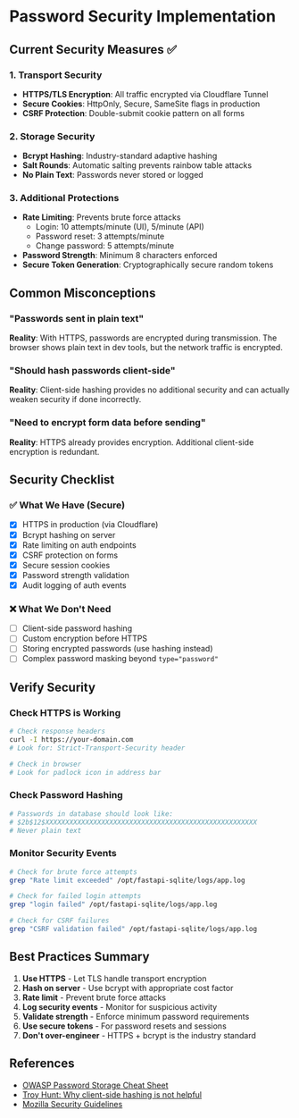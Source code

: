 # Password Security Implementation

## Current Security Measures ✅

### 1. Transport Security
- **HTTPS/TLS Encryption**: All traffic encrypted via Cloudflare Tunnel
- **Secure Cookies**: HttpOnly, Secure, SameSite flags in production
- **CSRF Protection**: Double-submit cookie pattern on all forms

### 2. Storage Security
- **Bcrypt Hashing**: Industry-standard adaptive hashing
- **Salt Rounds**: Automatic salting prevents rainbow table attacks
- **No Plain Text**: Passwords never stored or logged

### 3. Additional Protections
- **Rate Limiting**: Prevents brute force attacks
  - Login: 10 attempts/minute (UI), 5/minute (API)
  - Password reset: 3 attempts/minute
  - Change password: 5 attempts/minute
- **Password Strength**: Minimum 8 characters enforced
- **Secure Token Generation**: Cryptographically secure random tokens

## Common Misconceptions

### "Passwords sent in plain text"
**Reality**: With HTTPS, passwords are encrypted during transmission. The browser shows plain text in dev tools, but the network traffic is encrypted.

### "Should hash passwords client-side"
**Reality**: Client-side hashing provides no additional security and can actually weaken security if done incorrectly.

### "Need to encrypt form data before sending"
**Reality**: HTTPS already provides encryption. Additional client-side encryption is redundant.

## Security Checklist

### ✅ What We Have (Secure)
- [x] HTTPS in production (via Cloudflare)
- [x] Bcrypt hashing on server
- [x] Rate limiting on auth endpoints
- [x] CSRF protection on forms
- [x] Secure session cookies
- [x] Password strength validation
- [x] Audit logging of auth events

### ❌ What We Don't Need
- [ ] Client-side password hashing
- [ ] Custom encryption before HTTPS
- [ ] Storing encrypted passwords (use hashing instead)
- [ ] Complex password masking beyond `type="password"`

## Verify Security

### Check HTTPS is Working
```bash
# Check response headers
curl -I https://your-domain.com
# Look for: Strict-Transport-Security header

# Check in browser
# Look for padlock icon in address bar
```

### Check Password Hashing
```python
# Passwords in database should look like:
# $2b$12$XXXXXXXXXXXXXXXXXXXXXXXXXXXXXXXXXXXXXXXXXXXXXXXXXXXXX
# Never plain text
```

### Monitor Security Events
```bash
# Check for brute force attempts
grep "Rate limit exceeded" /opt/fastapi-sqlite/logs/app.log

# Check for failed login attempts
grep "login failed" /opt/fastapi-sqlite/logs/app.log

# Check for CSRF failures
grep "CSRF validation failed" /opt/fastapi-sqlite/logs/app.log
```

## Best Practices Summary

1. **Use HTTPS** - Let TLS handle transport encryption
2. **Hash on server** - Use bcrypt with appropriate cost factor
3. **Rate limit** - Prevent brute force attacks
4. **Log security events** - Monitor for suspicious activity
5. **Validate strength** - Enforce minimum password requirements
6. **Use secure tokens** - For password resets and sessions
7. **Don't over-engineer** - HTTPS + bcrypt is the industry standard

## References
- [OWASP Password Storage Cheat Sheet](https://cheatsheetseries.owasp.org/cheatsheets/Password_Storage_Cheat_Sheet.html)
- [Troy Hunt: Why client-side hashing is not helpful](https://www.troyhunt.com/your-password-is-too-damn-short/)
- [Mozilla Security Guidelines](https://infosec.mozilla.org/guidelines/web_security)